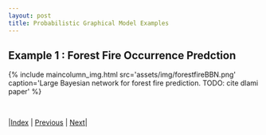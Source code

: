 ```yaml
---
layout: post
title: Probabilistic Graphical Model Examples 
---
```


## Example 1 : Forest Fire Occurrence Predction

{% include maincolumn_img.html src='assets/img/forestfireBBN.png' caption='Large Bayesian network for forest fire prediction. TODO: cite dlami paper' %}

<br/>

|[Index](../../) | [Previous](../../preliminaries/applications) | [Next](../undirected)|
